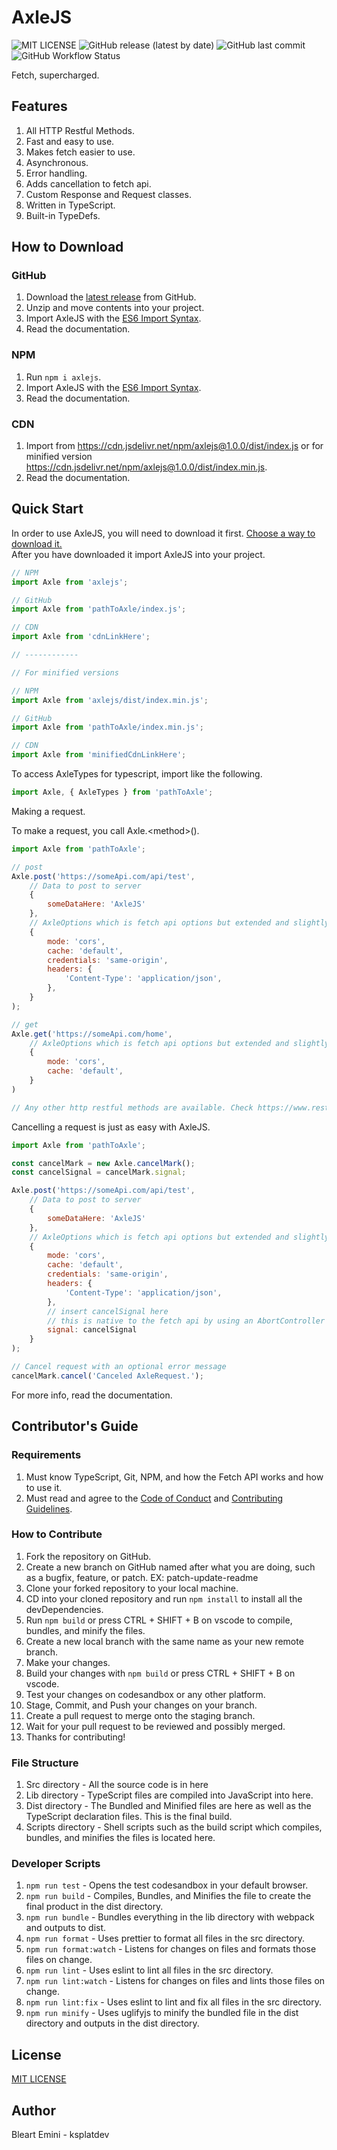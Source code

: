 # AxleJS

![MIT LICENSE](https://img.shields.io/github/license/ksplatdev/AxleJS)
![GitHub release (latest by date)](https://img.shields.io/github/v/release/ksplatdev/AxleJS)
![GitHub last commit](https://img.shields.io/github/last-commit/ksplatdev/AxleJS)
![GitHub Workflow Status](https://img.shields.io/github/workflow/status/ksplatdev/AxleJS/CodeQL)

Fetch, supercharged.

## Features

1. All HTTP Restful Methods.
2. Fast and easy to use.
3. Makes fetch easier to use.
4. Asynchronous.
5. Error handling.
6. Adds cancellation to fetch api.
7. Custom Response and Request classes.
8. Written in TypeScript.
9. Built-in TypeDefs.

## How to Download

### GitHub

1. Download the [latest release](https://github.com/ksplatdev/AxleJS/releases/latest) from GitHub.
2. Unzip and move contents into your project.
3. Import AxleJS with the [ES6 Import Syntax](https://developer.mozilla.org/en-US/docs/Web/JavaScript/Reference/Statements/import).
4. Read the documentation.

### NPM

1. Run `npm i axlejs`.
2. Import AxleJS with the [ES6 Import Syntax](https://developer.mozilla.org/en-US/docs/Web/JavaScript/Reference/Statements/import).
3. Read the documentation.

### CDN

1. Import from <https://cdn.jsdelivr.net/npm/axlejs@1.0.0/dist/index.js> or for minified version <https://cdn.jsdelivr.net/npm/axlejs@1.0.0/dist/index.min.js>.
2. Read the documentation.

## Quick Start

In order to use AxleJS, you will need to download it first. [Choose a way to download it.](#how-to-download) \
After you have downloaded it import AxleJS into your project.

```js
// NPM
import Axle from 'axlejs';

// GitHub
import Axle from 'pathToAxle/index.js';

// CDN
import Axle from 'cdnLinkHere';

// ------------

// For minified versions

// NPM
import Axle from 'axlejs/dist/index.min.js';

// GitHub
import Axle from 'pathToAxle/index.min.js';

// CDN
import Axle from 'minifiedCdnLinkHere';


```

To access AxleTypes for typescript, import like the following.

```js
import Axle, { AxleTypes } from 'pathToAxle';

```

Making a request.

To make a request, you call Axle.\<method\>().

```js
import Axle from 'pathToAxle';

// post
Axle.post('https://someApi.com/api/test',
    // Data to post to server
    {
        someDataHere: 'AxleJS'
    },
    // AxleOptions which is fetch api options but extended and slightly modified (check docs), this is optional and the default value for Axle.post
    {
        mode: 'cors',
        cache: 'default',
        credentials: 'same-origin',
        headers: {
            'Content-Type': 'application/json',
        },
    }
);

// get
Axle.get('https://someApi.com/home', 
    // AxleOptions which is fetch api options but extended and slightly modified (check docs), this is optional and the default value for Axle.get
    {
        mode: 'cors',
        cache: 'default',
    }
)

// Any other http restful methods are available. Check https://www.restapitutorial.com/lessons/httpmethods.html for all HTTP Methods for Restful services

```

Cancelling a request is just as easy with AxleJS.

```js
import Axle from 'pathToAxle';

const cancelMark = new Axle.cancelMark();
const cancelSignal = cancelMark.signal;

Axle.post('https://someApi.com/api/test',
    // Data to post to server
    {
        someDataHere: 'AxleJS'
    },
    // AxleOptions which is fetch api options but extended and slightly modified (check docs), this is optional and the default value for Axle.post
    {
        mode: 'cors',
        cache: 'default',
        credentials: 'same-origin',
        headers: {
            'Content-Type': 'application/json',
        },
        // insert cancelSignal here
        // this is native to the fetch api by using an AbortController and an AbortSignal
        signal: cancelSignal
    }
);

// Cancel request with an optional error message
cancelMark.cancel('Canceled AxleRequest.');

```

For more info, read the documentation.

## Contributor's Guide

### Requirements

1. Must know TypeScript, Git, NPM, and how the Fetch API works and how to use it.
2. Must read and agree to the [Code of Conduct](CODE_OF_CONDUCT.md) and [Contributing Guidelines](CONTRIBUTING.md).

### How to Contribute

1. Fork the repository on GitHub.
2. Create a new branch on GitHub named after what you are doing, such as a bugfix, feature, or patch. EX: patch-update-readme
3. Clone your forked repository to your local machine.
4. CD into your cloned repository and run `npm install` to install all the devDependencies.
5. Run `npm build` or press CTRL + SHIFT + B on vscode to compile, bundles, and minify the files.
6. Create a new local branch with the same name as your new remote branch.
7. Make your changes.
8. Build your changes with `npm build` or press CTRL + SHIFT + B on vscode.
9. Test your changes on codesandbox or any other platform.
10. Stage, Commit, and Push your changes on your branch.
11. Create a pull request to merge onto the staging branch.
12. Wait for your pull request to be reviewed and possibly merged.
13. Thanks for contributing!

### File Structure

1. Src directory - All the source code is in here
2. Lib directory - TypeScript files are compiled into JavaScript into here.
3. Dist directory - The Bundled and Minified files are here as well as the TypeScript declaration files. This is the final build.
4. Scripts directory - Shell scripts such as the build script which compiles, bundles, and minifies the files is located here.

### Developer Scripts

1. `npm run test` - Opens the test codesandbox in your default browser.
2. `npm run build` - Compiles, Bundles, and Minifies the file to create the final product in the dist directory.
3. `npm run bundle` - Bundles everything in the lib directory with webpack and outputs to dist.
4. `npm run format` - Uses prettier to format all files in the src directory.
5. `npm run format:watch` - Listens for changes on files and formats those files on change.
6. `npm run lint` - Uses eslint to lint all files in the src directory.
7. `npm run lint:watch` - Listens for changes on files and lints those files on change.
8. `npm run lint:fix` - Uses eslint to lint and fix all files in the src directory.
9. `npm run minify` - Uses uglifyjs to minify the bundled file in the dist directory and outputs in the dist directory.

## License

[MIT LICENSE](LICENSE)

## Author

Bleart Emini - ksplatdev
